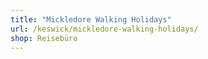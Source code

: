 ```yaml
---
title: "Mickledore Walking Holidays"
url: /keswick/mickledore-walking-holidays/
shop: Reisebüro
---
```


